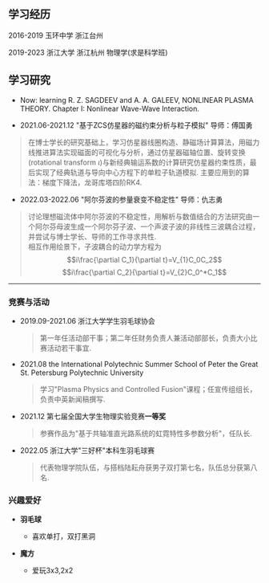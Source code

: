 
<!--You can use the [editor on GitHub](https://github.com/Kexun-S/skx.github.io/edit/gh-pages/index.md) to maintain and preview the content for your website in Markdown files.

Whenever you commit to this repository, GitHub Pages will run [Jekyll](https://jekyllrb.com/) to rebuild the pages in your site, from the content in your Markdown files.
-->

## 学习经历

2016-2019 玉环中学 浙江台州

2019-2023 浙江大学 浙江杭州 物理学(求是科学班)

## 学习研究

+ Now: learning R. Z. SAGDEEV and A. A. GALEEV, NONLINEAR PLASMA THEORY. Chapter I: Nonlinear Wave-Wave Interaction. 

+ 2021.06-2021.12 "基于ZCS仿星器的磁约束分析与粒子模拟"   导师：傅国勇
> 在博士学长的研究基础上，学习仿星器线圈构造、静磁场计算算法，用磁力线推进算法实现磁面的可视化与分析，通过仿星器磁轴位置、旋转变换(rotational transform $\iota$)与新经典输运系数的计算研究仿星器约束性质，最后实现了经典轨道与导向中心方程下的单粒子轨道模拟. 主要应用到的算法：梯度下降法，龙哥库塔四阶RK4.

+ 2022.03-2022.06 "阿尔芬波的参量衰变不稳定性"   导师：仇志勇
> 讨论理想磁流体中阿尔芬波的不稳定性，用解析与数值结合的方法研究由一个阿尔芬母波生成一个阿尔芬子波、一个声波子波的非线性三波耦合过程，并尝试与博士学长、导师的工作寻求共性.  
> 相互作用绘景下，子波耦合的动力学方程为 $$i\frac{\partial C_1}{\partial t}=V_{1}C_0C_2$$ $$i\frac{\partial C_2}{\partial t}=V_{2}C_0^*C_1$$



***

### 竞赛与活动

+ 2019.09-2021.06 浙江大学学生羽毛球协会  
  > 第一年任活动部干事；第二年任财务负责人兼活动部部长，负责大小比赛活动若干事宜.

+ 2021.08 the International Polytechnic Summer School of Peter the Great St. Petersburg Polytechnic University  
  > 学习"Plasma Physics and Controlled Fusion"课程；任宣传组组长，负责中英新闻稿撰写.

+ 2021.12 第七届全国大学生物理实验竞赛**一等奖**  
  > 参赛作品为"基于共轴准直光路系统的虹霓特性多参数分析"，任队长.

+ 2022.05 浙江大学"三好杯"本科生羽毛球赛  
  > 代表物理学院队伍，与搭档陆耘舟获男子双打第七名，队伍总分获第八名.

### 兴趣爱好

+ **羽毛球**  
  - 喜欢单打，双打黑洞

+ **魔方**  
  - 爱玩3x3,2x2

<!--
```markdown
Syntax highlighted code block

# Header 1
## Header 2
### Header 3

- Bulleted
- List

1. Numbered
2. List

**Bold** and _Italic_ and `Code` text

[Link](url) and ![Image](src)
```
-->
<!--
For more details see [Basic writing and formatting syntax](https://docs.github.com/en/github/writing-on-github/getting-started-with-writing-and-formatting-on-github/basic-writing-and-formatting-syntax).

### Jekyll Themes

Your Pages site will use the layout and styles from the Jekyll theme you have selected in your [repository settings](https://github.com/Kexun-S/skx.github.io/settings/pages). The name of this theme is saved in the Jekyll `_config.yml` configuration file.

### Support or Contact

Having trouble with Pages? Check out our [documentation](https://docs.github.com/categories/github-pages-basics/) or [contact support](https://support.github.com/contact) and we’ll help you sort it out.
-->
